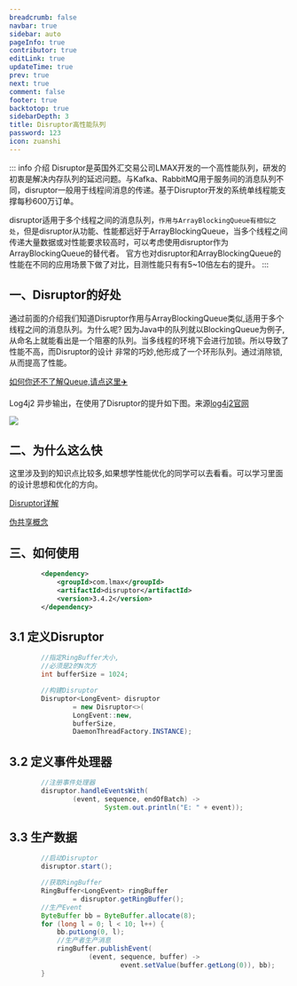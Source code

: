 ```yaml
---
breadcrumb: false
navbar: true
sidebar: auto
pageInfo: true
contributor: true
editLink: true
updateTime: true
prev: true
next: true
comment: false
footer: true
backtotop: true
sidebarDepth: 3
title: Disruptor高性能队列
password: 123
icon: zuanshi
---
```


::: info 介绍
Disruptor是英国外汇交易公司LMAX开发的一个高性能队列，研发的初衷是解决内存队列的延迟问题。与Kafka、RabbitMQ用于服务间的消息队列不同，disruptor一般用于线程间消息的传递。基于Disruptor开发的系统单线程能支撑每秒600万订单。

disruptor适用于多个线程之间的消息队列，`作用与ArrayBlockingQueue有相似之处`，但是disruptor从功能、性能都远好于ArrayBlockingQueue，当多个线程之间传递大量数据或对性能要求较高时，可以考虑使用disruptor作为ArrayBlockingQueue的替代者。
官方也对disruptor和ArrayBlockingQueue的性能在不同的应用场景下做了对比，目测性能只有有5~10倍左右的提升。
:::


## 一、Disruptor的好处

通过前面的介绍我们知道Disruptor作用与ArrayBlockingQueue类似,适用于多个线程之间的消息队列。为什么呢?
因为Java中的队列就以BlockingQueue为例子,从命名上就能看出是一个阻塞的队列。当多线程的环境下会进行加锁。所以导致了性能不高，而Disruptor的设计
非常的巧妙,他形成了一个环形队列。通过消除锁,从而提高了性能。

[如何你还不了解Queue,请点这里✈️](/learn/java/BlockingQueue/)

Log4j2 异步输出，在使用了Disruptor的提升如下图。来源[log4j2官网](https://logging.apache.org/log4j/2.x/performance.html)

![](https://img.springlearn.cn/blog/learn_1653013607000.png)


## 二、为什么这么快

这里涉及到的知识点比较多,如果想学性能优化的同学可以去看看。可以学习里面的设计思想和优化的方向。

[Disruptor详解](https://www.jianshu.com/p/bad7b4b44e48)

[伪共享概念](/learn/java/Contended/)

## 三、如何使用

```xml 
        <dependency>
            <groupId>com.lmax</groupId>
            <artifactId>disruptor</artifactId>
            <version>3.4.2</version>
        </dependency>
```

## 3.1 定义Disruptor

```java 
        //指定RingBuffer大小,
        //必须是2的N次方
        int bufferSize = 1024;

        //构建Disruptor
        Disruptor<LongEvent> disruptor
                = new Disruptor<>(
                LongEvent::new,
                bufferSize,
                DaemonThreadFactory.INSTANCE);
```

## 3.2 定义事件处理器

```java 
        //注册事件处理器
        disruptor.handleEventsWith(
                (event, sequence, endOfBatch) ->
                        System.out.println("E: " + event));
```

## 3.3 生产数据

```java 
        //启动Disruptor
        disruptor.start();

        //获取RingBuffer
        RingBuffer<LongEvent> ringBuffer
                = disruptor.getRingBuffer();
        //生产Event
        ByteBuffer bb = ByteBuffer.allocate(8);
        for (long l = 0; l < 10; l++) {
            bb.putLong(0, l);
            //生产者生产消息
            ringBuffer.publishEvent(
                    (event, sequence, buffer) ->
                            event.setValue(buffer.getLong(0)), bb);
        }
```
